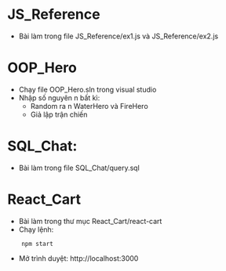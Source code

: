 # JS_Reference

- Bài làm trong file JS_Reference/ex1.js và JS_Reference/ex2.js

# OOP_Hero

- Chạy file OOP_Hero.sln trong visual studio
- Nhập số nguyên n bất kì:
  - Random ra n WaterHero và FireHero
  - Giả lập trận chiến

# SQL_Chat:

- Bài làm trong file SQL_Chat/query.sql

# React_Cart

- Bài làm trong thư mục React_Cart/react-cart
- Chạy lệnh:

```code
    npm start
```

- Mở trình duyệt: http://localhost:3000
